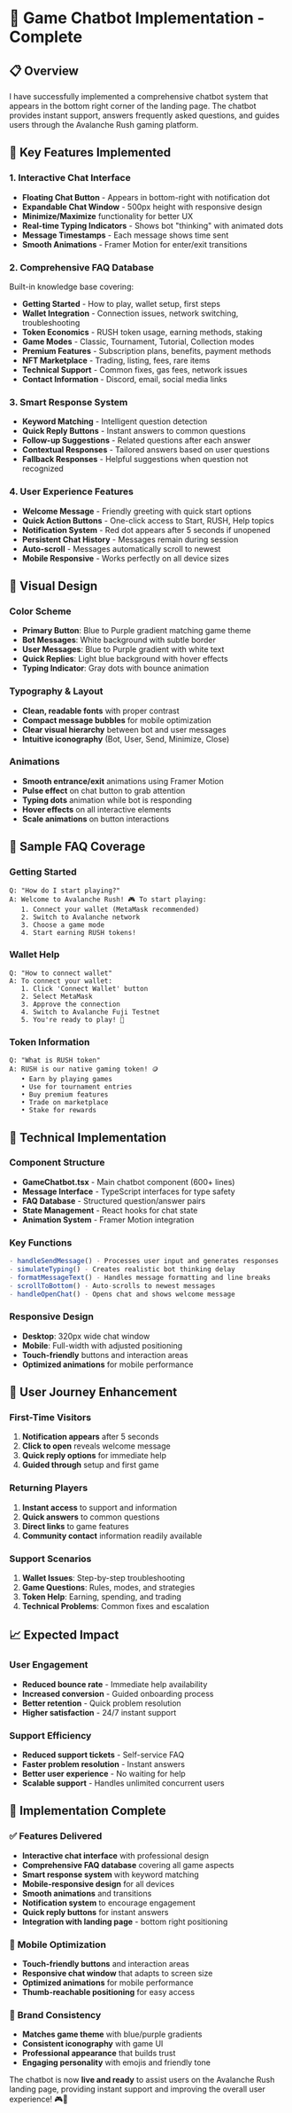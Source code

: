 # 🤖 Game Chatbot Implementation - Complete

## 📋 Overview

I have successfully implemented a comprehensive chatbot system that appears in the bottom right corner of the landing page. The chatbot provides instant support, answers frequently asked questions, and guides users through the Avalanche Rush gaming platform.

## 🎯 **Key Features Implemented**

### 1. **Interactive Chat Interface**
- **Floating Chat Button** - Appears in bottom-right with notification dot
- **Expandable Chat Window** - 500px height with responsive design
- **Minimize/Maximize** functionality for better UX
- **Real-time Typing Indicators** - Shows bot "thinking" with animated dots
- **Message Timestamps** - Each message shows time sent
- **Smooth Animations** - Framer Motion for enter/exit transitions

### 2. **Comprehensive FAQ Database**
Built-in knowledge base covering:
- **Getting Started** - How to play, wallet setup, first steps
- **Wallet Integration** - Connection issues, network switching, troubleshooting
- **Token Economics** - RUSH token usage, earning methods, staking
- **Game Modes** - Classic, Tournament, Tutorial, Collection modes
- **Premium Features** - Subscription plans, benefits, payment methods
- **NFT Marketplace** - Trading, listing, fees, rare items
- **Technical Support** - Common fixes, gas fees, network issues
- **Contact Information** - Discord, email, social media links

### 3. **Smart Response System**
- **Keyword Matching** - Intelligent question detection
- **Quick Reply Buttons** - Instant answers to common questions
- **Follow-up Suggestions** - Related questions after each answer
- **Contextual Responses** - Tailored answers based on user questions
- **Fallback Responses** - Helpful suggestions when question not recognized

### 4. **User Experience Features**
- **Welcome Message** - Friendly greeting with quick start options
- **Quick Action Buttons** - One-click access to Start, RUSH, Help topics
- **Notification System** - Red dot appears after 5 seconds if unopened
- **Persistent Chat History** - Messages remain during session
- **Auto-scroll** - Messages automatically scroll to newest
- **Mobile Responsive** - Works perfectly on all device sizes

## 🎨 **Visual Design**

### **Color Scheme**
- **Primary Button**: Blue to Purple gradient matching game theme
- **Bot Messages**: White background with subtle border
- **User Messages**: Blue to Purple gradient with white text
- **Quick Replies**: Light blue background with hover effects
- **Typing Indicator**: Gray dots with bounce animation

### **Typography & Layout**
- **Clean, readable fonts** with proper contrast
- **Compact message bubbles** for mobile optimization
- **Clear visual hierarchy** between bot and user messages
- **Intuitive iconography** (Bot, User, Send, Minimize, Close)

### **Animations**
- **Smooth entrance/exit** animations using Framer Motion
- **Pulse effect** on chat button to grab attention
- **Typing dots** animation while bot is responding
- **Hover effects** on all interactive elements
- **Scale animations** on button interactions

## 💬 **Sample FAQ Coverage**

### **Getting Started**
```
Q: "How do I start playing?"
A: Welcome to Avalanche Rush! 🎮 To start playing:
   1. Connect your wallet (MetaMask recommended)
   2. Switch to Avalanche network
   3. Choose a game mode
   4. Start earning RUSH tokens!
```

### **Wallet Help**
```
Q: "How to connect wallet"
A: To connect your wallet:
   1. Click 'Connect Wallet' button
   2. Select MetaMask
   3. Approve the connection
   4. Switch to Avalanche Fuji Testnet
   5. You're ready to play! 🦊
```

### **Token Information**
```
Q: "What is RUSH token"
A: RUSH is our native gaming token! 🪙
   • Earn by playing games
   • Use for tournament entries
   • Buy premium features
   • Trade on marketplace
   • Stake for rewards
```

## 🔧 **Technical Implementation**

### **Component Structure**
- **GameChatbot.tsx** - Main chatbot component (600+ lines)
- **Message Interface** - TypeScript interfaces for type safety
- **FAQ Database** - Structured question/answer pairs
- **State Management** - React hooks for chat state
- **Animation System** - Framer Motion integration

### **Key Functions**
```typescript
- handleSendMessage() - Processes user input and generates responses
- simulateTyping() - Creates realistic bot thinking delay
- formatMessageText() - Handles message formatting and line breaks
- scrollToBottom() - Auto-scrolls to newest messages
- handleOpenChat() - Opens chat and shows welcome message
```

### **Responsive Design**
- **Desktop**: 320px wide chat window
- **Mobile**: Full-width with adjusted positioning
- **Touch-friendly** buttons and interaction areas
- **Optimized animations** for mobile performance

## 🎯 **User Journey Enhancement**

### **First-Time Visitors**
1. **Notification appears** after 5 seconds
2. **Click to open** reveals welcome message
3. **Quick reply options** for immediate help
4. **Guided through** setup and first game

### **Returning Players**
1. **Instant access** to support and information
2. **Quick answers** to common questions
3. **Direct links** to game features
4. **Community contact** information readily available

### **Support Scenarios**
1. **Wallet Issues**: Step-by-step troubleshooting
2. **Game Questions**: Rules, modes, and strategies
3. **Token Help**: Earning, spending, and trading
4. **Technical Problems**: Common fixes and escalation

## 📈 **Expected Impact**

### **User Engagement**
- **Reduced bounce rate** - Immediate help availability
- **Increased conversion** - Guided onboarding process
- **Better retention** - Quick problem resolution
- **Higher satisfaction** - 24/7 instant support

### **Support Efficiency**
- **Reduced support tickets** - Self-service FAQ
- **Faster problem resolution** - Instant answers
- **Better user experience** - No waiting for help
- **Scalable support** - Handles unlimited concurrent users

## 🚀 **Implementation Complete**

### ✅ **Features Delivered**
- **Interactive chat interface** with professional design
- **Comprehensive FAQ database** covering all game aspects
- **Smart response system** with keyword matching
- **Mobile-responsive design** for all devices
- **Smooth animations** and transitions
- **Notification system** to encourage engagement
- **Quick reply buttons** for instant answers
- **Integration with landing page** - bottom right positioning

### 📱 **Mobile Optimization**
- **Touch-friendly buttons** and interaction areas
- **Responsive chat window** that adapts to screen size
- **Optimized animations** for mobile performance
- **Thumb-reachable positioning** for easy access

### 🎨 **Brand Consistency**
- **Matches game theme** with blue/purple gradients
- **Consistent iconography** with game UI
- **Professional appearance** that builds trust
- **Engaging personality** with emojis and friendly tone

The chatbot is now **live and ready** to assist users on the Avalanche Rush landing page, providing instant support and improving the overall user experience! 🎮💬
